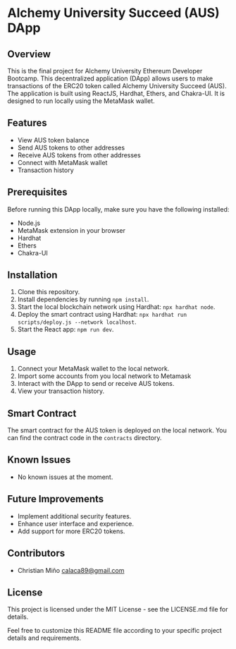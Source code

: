 # Alchemy University Succeed (AUS) DApp

## Overview

This is the final project for Alchemy University Ethereum Developer Bootcamp. This decentralized application (DApp) allows users to make transactions of the ERC20 token called Alchemy University Succeed (AUS). The application is built using ReactJS, Hardhat, Ethers, and Chakra-UI. It is designed to run locally using the MetaMask wallet.

## Features

- View AUS token balance
- Send AUS tokens to other addresses
- Receive AUS tokens from other addresses
- Connect with MetaMask wallet
- Transaction history

## Prerequisites

Before running this DApp locally, make sure you have the following installed:

- Node.js
- MetaMask extension in your browser
- Hardhat
- Ethers
- Chakra-UI

## Installation

1. Clone this repository.
2. Install dependencies by running `npm install`.
3. Start the local blockchain network using Hardhat: `npx hardhat node`.
4. Deploy the smart contract using Hardhat: `npx hardhat run scripts/deploy.js --network localhost`.
5. Start the React app: `npm run dev`.

## Usage

1. Connect your MetaMask wallet to the local network.
2. Import some accounts from you local network to Metamask
3. Interact with the DApp to send or receive AUS tokens.
4. View your transaction history.

## Smart Contract

The smart contract for the AUS token is deployed on the local network. You can find the contract code in the `contracts` directory.

## Known Issues

- No known issues at the moment.

## Future Improvements

- Implement additional security features.
- Enhance user interface and experience.
- Add support for more ERC20 tokens.

## Contributors

- Christian Miño <calaca89@gmail.com>

## License

This project is licensed under the MIT License - see the LICENSE.md file for details.

Feel free to customize this README file according to your specific project details and requirements.

